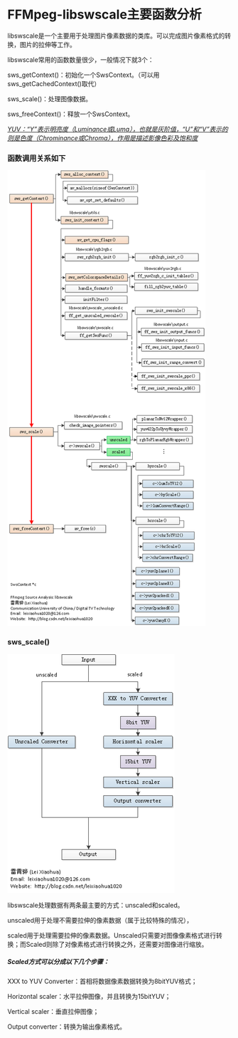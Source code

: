 # FFMpeg-libswscale主要函数分析

libswscale是一个主要用于处理图片像素数据的类库。可以完成图片像素格式的转换，图片的拉伸等工作。

libswscale常用的函数数量很少，一般情况下就3个：

sws_getContext()：初始化一个SwsContext。（可以用sws_getCachedContext()取代）

sws_scale()：处理图像数据。

sws_freeContext()：释放一个SwsContext。



<u>*YUV：“Y”表示明亮度（Luminance或Luma），也就是灰阶值，“U”和“V”表示的则是色度（Chrominance或Chroma），作用是描述影像色彩及饱和度*</u>

### 函数调用关系如下

![img](./20150317145505134)

### sws_scale()

![img](./20150317194542751)

libswscale处理数据有两条最主要的方式：unscaled和scaled。

unscaled用于处理不需要拉伸的像素数据（属于比较特殊的情况），

scaled用于处理需要拉伸的像素数据。Unscaled只需要对图像像素格式进行转换；而Scaled则除了对像素格式进行转换之外，还需要对图像进行缩放。

##### Scaled方式可以分成以下几个步骤：

XXX to YUV Converter：首相将数据像素数据转换为8bitYUV格式；

Horizontal scaler：水平拉伸图像，并且转换为15bitYUV；

Vertical scaler：垂直拉伸图像；

Output converter：转换为输出像素格式。